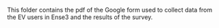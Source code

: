 This folder contains the pdf of the Google form used to collect data from the EV users in Ense3 and the results of the survey.
